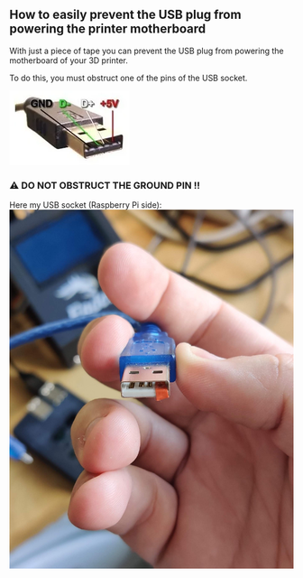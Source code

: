 ## How to easily prevent the USB plug from powering the printer motherboard

With just a piece of tape you can prevent the USB plug from powering the motherboard of your 3D printer.

To do this, you must obstruct one of the pins of the USB socket. 

![usb_sheme](images_usb_avoid_power/usb_sheme.webp)

### ⚠️ DO NOT OBSTRUCT THE GROUND PIN !!

Here my USB socket (Raspberry Pi side):
![pouet](images_usb_avoid_power/usb_power.jpg)
